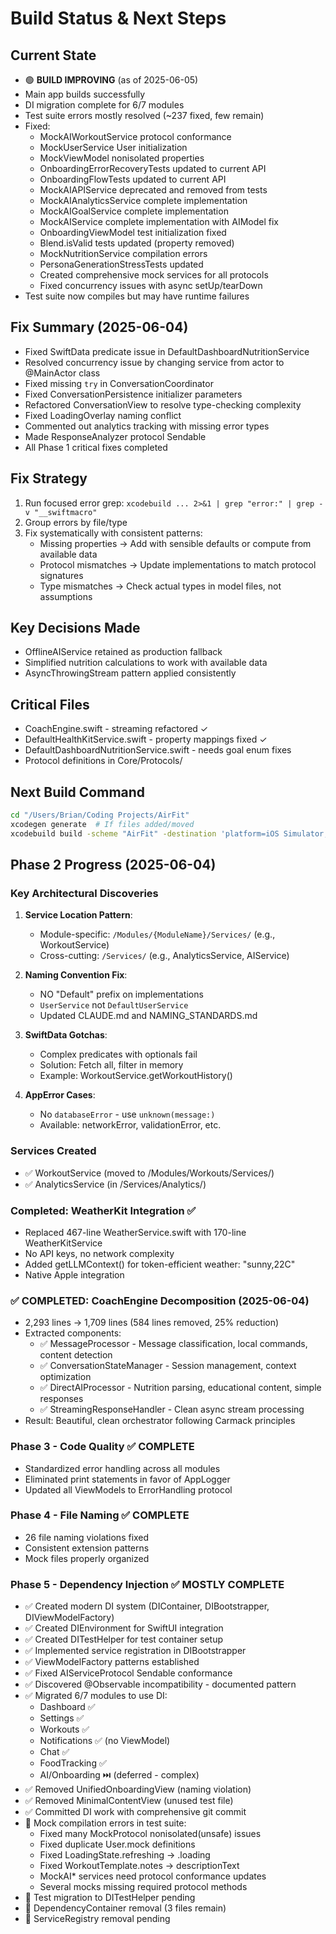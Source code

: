 # Build Status & Next Steps

## Current State
- 🟢 **BUILD IMPROVING** (as of 2025-06-05)
- Main app builds successfully  
- DI migration complete for 6/7 modules
- Test suite errors mostly resolved (~237 fixed, few remain)
- Fixed:
  - MockAIWorkoutService protocol conformance
  - MockUserService User initialization  
  - MockViewModel nonisolated properties
  - OnboardingErrorRecoveryTests updated to current API
  - OnboardingFlowTests updated to current API
  - MockAIAPIService deprecated and removed from tests
  - MockAIAnalyticsService complete implementation
  - MockAIGoalService complete implementation
  - MockAIService complete implementation with AIModel fix
  - OnboardingViewModel test initialization fixed
  - Blend.isValid tests updated (property removed)
  - MockNutritionService compilation errors
  - PersonaGenerationStressTests updated
  - Created comprehensive mock services for all protocols
  - Fixed concurrency issues with async setUp/tearDown
- Test suite now compiles but may have runtime failures

## Fix Summary (2025-06-04)
- Fixed SwiftData predicate issue in DefaultDashboardNutritionService  
- Resolved concurrency issue by changing service from actor to @MainActor class
- Fixed missing `try` in ConversationCoordinator
- Fixed ConversationPersistence initializer parameters
- Refactored ConversationView to resolve type-checking complexity
- Fixed LoadingOverlay naming conflict
- Commented out analytics tracking with missing error types
- Made ResponseAnalyzer protocol Sendable
- All Phase 1 critical fixes completed

## Fix Strategy
1. Run focused error grep: `xcodebuild ... 2>&1 | grep "error:" | grep -v "__swiftmacro"`
2. Group errors by file/type
3. Fix systematically with consistent patterns:
   - Missing properties → Add with sensible defaults or compute from available data
   - Protocol mismatches → Update implementations to match protocol signatures
   - Type mismatches → Check actual types in model files, not assumptions

## Key Decisions Made
- OfflineAIService retained as production fallback
- Simplified nutrition calculations to work with available data
- AsyncThrowingStream pattern applied consistently

## Critical Files
- CoachEngine.swift - streaming refactored ✓
- DefaultHealthKitService.swift - property mappings fixed ✓
- DefaultDashboardNutritionService.swift - needs goal enum fixes
- Protocol definitions in Core/Protocols/

## Next Build Command
```bash
cd "/Users/Brian/Coding Projects/AirFit"
xcodegen generate  # If files added/moved
xcodebuild build -scheme "AirFit" -destination 'platform=iOS Simulator,name=iPhone 16 Pro,OS=18.4'
```

## Phase 2 Progress (2025-06-04)
### Key Architectural Discoveries
1. **Service Location Pattern**:
   - Module-specific: `/Modules/{ModuleName}/Services/` (e.g., WorkoutService)
   - Cross-cutting: `/Services/` (e.g., AnalyticsService, AIService)

2. **Naming Convention Fix**:
   - NO "Default" prefix on implementations
   - `UserService` not `DefaultUserService`
   - Updated CLAUDE.md and NAMING_STANDARDS.md

3. **SwiftData Gotchas**:
   - Complex predicates with optionals fail
   - Solution: Fetch all, filter in memory
   - Example: WorkoutService.getWorkoutHistory()

4. **AppError Cases**:
   - No `databaseError` - use `unknown(message:)`
   - Available: networkError, validationError, etc.

### Services Created
- ✅ WorkoutService (moved to /Modules/Workouts/Services/)
- ✅ AnalyticsService (in /Services/Analytics/)

### Completed: WeatherKit Integration ✅
- Replaced 467-line WeatherService.swift with 170-line WeatherKitService
- No API keys, no network complexity
- Added getLLMContext() for token-efficient weather: "sunny,22C"
- Native Apple integration

### ✅ COMPLETED: CoachEngine Decomposition (2025-06-04)
- 2,293 lines → 1,709 lines (584 lines removed, 25% reduction)
- Extracted components:
  - ✅ MessageProcessor - Message classification, local commands, content detection
  - ✅ ConversationStateManager - Session management, context optimization
  - ✅ DirectAIProcessor - Nutrition parsing, educational content, simple responses
  - ✅ StreamingResponseHandler - Clean async stream processing
- Result: Beautiful, clean orchestrator following Carmack principles

### Phase 3 - Code Quality ✅ COMPLETE
- Standardized error handling across all modules
- Eliminated print statements in favor of AppLogger
- Updated all ViewModels to ErrorHandling protocol

### Phase 4 - File Naming ✅ COMPLETE
- 26 file naming violations fixed
- Consistent extension patterns
- Mock files properly organized

### Phase 5 - Dependency Injection ✅ MOSTLY COMPLETE
- ✅ Created modern DI system (DIContainer, DIBootstrapper, DIViewModelFactory)
- ✅ Created DIEnvironment for SwiftUI integration
- ✅ Created DITestHelper for test container setup
- ✅ Implemented service registration in DIBootstrapper
- ✅ ViewModelFactory patterns established
- ✅ Fixed AIServiceProtocol Sendable conformance
- ✅ Discovered @Observable incompatibility - documented pattern
- ✅ Migrated 6/7 modules to use DI:
  - Dashboard ✅
  - Settings ✅
  - Workouts ✅
  - Notifications ✅ (no ViewModel)
  - Chat ✅
  - FoodTracking ✅
  - AI/Onboarding ⏭️ (deferred - complex)
- ✅ Removed UnifiedOnboardingView (naming violation)
- ✅ Removed MinimalContentView (unused test file)
- ✅ Committed DI work with comprehensive git commit
- 🚧 Mock compilation errors in test suite:
  - Fixed many MockProtocol nonisolated(unsafe) issues
  - Fixed duplicate User.mock definitions
  - Fixed LoadingState.refreshing → .loading
  - Fixed WorkoutTemplate.notes → descriptionText
  - MockAI* services need protocol conformance updates
  - Several mocks missing required protocol methods
- 🚧 Test migration to DITestHelper pending
- 🚧 DependencyContainer removal (3 files remain)
- 🚧 ServiceRegistry removal pending